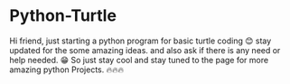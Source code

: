 # Python-Turtle
Hi friend, just starting a python program for basic turtle coding  😊 stay updated for the some amazing ideas. 
and also ask if there is any need or help needed. 😁 
So just stay cool and stay tuned to the page for more amazing python Projects. 🔥🔥🔥
